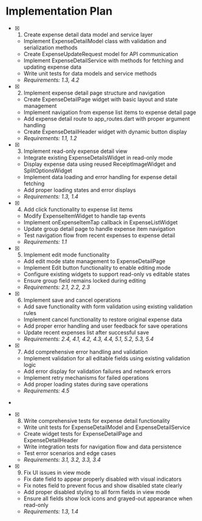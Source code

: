 # Implementation Plan

- [x] 1. Create expense detail data model and service layer





  - Implement ExpenseDetailModel class with validation and serialization methods
  - Create ExpenseUpdateRequest model for API communication
  - Implement ExpenseDetailService with methods for fetching and updating expense data
  - Write unit tests for data models and service methods
  - _Requirements: 1.3, 4.2_

- [x] 2. Implement expense detail page structure and navigation





  - Create ExpenseDetailPage widget with basic layout and state management
  - Implement navigation from expense list items to expense detail page
  - Add expense detail route to app_routes.dart with proper argument handling
  - Create ExpenseDetailHeader widget with dynamic button display
  - _Requirements: 1.1, 1.2_


- [x] 3. Implement read-only expense detail view




  - Integrate existing ExpenseDetailsWidget in read-only mode
  - Display expense data using reused ReceiptImageWidget and SplitOptionsWidget
  - Implement data loading and error handling for expense detail fetching
  - Add proper loading states and error displays
  - _Requirements: 1.3, 1.4_

- [x] 4. Add click functionality to expense list items





  - Modify ExpenseItemWidget to handle tap events
  - Implement onExpenseItemTap callback in ExpenseListWidget
  - Update group detail page to handle expense item navigation
  - Test navigation flow from recent expenses to expense detail
  - _Requirements: 1.1_

- [x] 5. Implement edit mode functionality





  - Add edit mode state management to ExpenseDetailPage
  - Implement Edit button functionality to enable editing mode
  - Configure existing widgets to support read-only vs editable states
  - Ensure group field remains locked during editing
  - _Requirements: 2.1, 2.2, 2.3_

- [x] 6. Implement save and cancel operations





  - Add save functionality with form validation using existing validation rules
  - Implement cancel functionality to restore original expense data
  - Add proper error handling and user feedback for save operations
  - Update recent expenses list after successful save
  - _Requirements: 2.4, 4.1, 4.2, 4.3, 4.4, 5.1, 5.2, 5.3, 5.4_


- [x] 7. Add comprehensive error handling and validation




  - Implement validation for all editable fields using existing validation logic
  - Add error display for validation failures and network errors
  - Implement retry mechanisms for failed operations
  - Add proper loading states during save operations
  - _Requirements: 4.5_

-

- [x] 8. Write comprehensive tests for expense detail functionality



  - Write unit tests for ExpenseDetailModel and ExpenseDetailService
  - Create widget tests for ExpenseDetailPage and ExpenseDetailHeader
  - Write integration tests for navigation flow and data persistence
  - Test error scenarios and edge cases
  - _Requirements: 3.1, 3.2, 3.3, 3.4_

- [x] 9. Fix UI issues in view mode



  - Fix date field to appear properly disabled with visual indicators
  - Fix notes field to prevent focus and show disabled state clearly
  - Add proper disabled styling to all form fields in view mode
  - Ensure all fields show lock icons and grayed-out appearance when read-only
  - _Requirements: 1.3, 1.4_